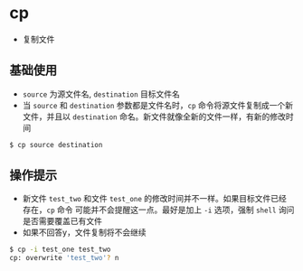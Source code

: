 # cp

- 复制文件

## 基础使用

- ```source``` 为源文件名, ```destination``` 目标文件名
- 当 ```source``` 和 ```destination``` 参数都是文件名时，```cp``` 命令将源文件复制成一个新文件，并且以 
```destination``` 命名。新文件就像全新的文件一样，有新的修改时间
```bash
$ cp source destination
```

## 操作提示

- 新文件 ```test_two``` 和文件 ```test_one``` 的修改时间并不一样。如果目标文件已经存在，```cp``` 命令
可能并不会提醒这一点。最好是加上 ```-i``` 选项，强制 ```shell``` 询问是否需要覆盖已有文件
- 如果不回答y，文件复制将不会继续 

```bash
$ cp -i test_one test_two 
cp: overwrite 'test_two'? n
```  
